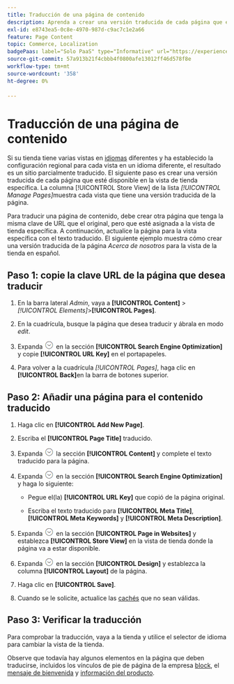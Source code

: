 ```yaml
---
title: Traducción de una página de contenido
description: Aprenda a crear una versión traducida de cada página que esté disponible en la vista de tienda específica.
exl-id: e8743ea5-0c8e-4970-987d-c9ac7c1e2a66
feature: Page Content
topic: Commerce, Localization
badgePaas: label="Solo PaaS" type="Informative" url="https://experienceleague.adobe.com/es/docs/commerce/user-guides/product-solutions" tooltip="Se aplica solo a proyectos de Adobe Commerce en la nube (infraestructura PaaS administrada por Adobe) y a proyectos locales."
source-git-commit: 57a913b21f4cbbb4f0800afe13012ff46d578f8e
workflow-type: tm+mt
source-wordcount: '358'
ht-degree: 0%

---
```


# Traducción de una página de contenido

Si su tienda tiene varias vistas en [idiomas](../stores-purchase/store-localize.md) diferentes y ha establecido la configuración regional para cada vista en un idioma diferente, el resultado es un sitio parcialmente traducido. El siguiente paso es crear una versión traducida de cada página que esté disponible en la vista de tienda específica. La columna [!UICONTROL Store View] de la lista _[!UICONTROL Manage Pages]_&#x200B;muestra cada vista que tiene una versión traducida de la página.

Para traducir una página de contenido, debe crear otra página que tenga la misma clave de URL que el original, pero que esté asignada a la vista de tienda específica. A continuación, actualice la página para la vista específica con el texto traducido. El siguiente ejemplo muestra cómo crear una versión traducida de la página _Acerca de nosotros_ para la vista de la tienda en español.

## Paso 1: copie la clave URL de la página que desea traducir

1. En la barra lateral _Admin_, vaya a **[!UICONTROL Content]** > _[!UICONTROL Elements]_>**[!UICONTROL Pages]**.

1. En la cuadrícula, busque la página que desea traducir y ábrala en modo _edit_.

1. Expanda ![Selector de expansión](../assets/icon-display-expand.png) en la sección **[!UICONTROL Search Engine Optimization]** y copie **[!UICONTROL URL Key]** en el portapapeles.

1. Para volver a la cuadrícula _[!UICONTROL Pages]_, haga clic en **[!UICONTROL Back]**&#x200B;en la barra de botones superior.

## Paso 2: Añadir una página para el contenido traducido

1. Haga clic en **[!UICONTROL Add New Page]**.

1. Escriba el **[!UICONTROL Page Title]** traducido.

1. Expanda ![Selector de expansión](../assets/icon-display-expand.png) la sección **[!UICONTROL Content]** y complete el texto traducido para la página.

1. Expanda ![Selector de expansión](../assets/icon-display-expand.png) en la sección **[!UICONTROL Search Engine Optimization]** y haga lo siguiente:

   - Pegue el(la) **[!UICONTROL URL Key]** que copió de la página original.

   - Escriba el texto traducido para **[!UICONTROL Meta Title]**, **[!UICONTROL Meta Keywords]** y **[!UICONTROL Meta Description]**.

1. Expanda ![Selector de expansión](../assets/icon-display-expand.png) en la sección **[!UICONTROL Page in Websites]** y establezca **[!UICONTROL Store View]** en la vista de tienda donde la página va a estar disponible.

1. Expanda ![Selector de expansión](../assets/icon-display-expand.png) en la sección **[!UICONTROL Design]** y establezca la columna **[!UICONTROL Layout]** de la página.

1. Haga clic en **[!UICONTROL Save]**.

1. Cuando se le solicite, actualice las [cachés](../systems/cache-management.md) que no sean válidas.

## Paso 3: Verificar la traducción

Para comprobar la traducción, vaya a la tienda y utilice el selector de idioma para cambiar la vista de la tienda.

Observe que todavía hay algunos elementos en la página que deben traducirse, incluidos los vínculos de pie de página de la empresa [block](block-add.md), el [mensaje de bienvenida](../getting-started/storefront-branding.md#change-the-welcome-message) y [información del producto](../stores-purchase/store-localize.md#localize-products).

